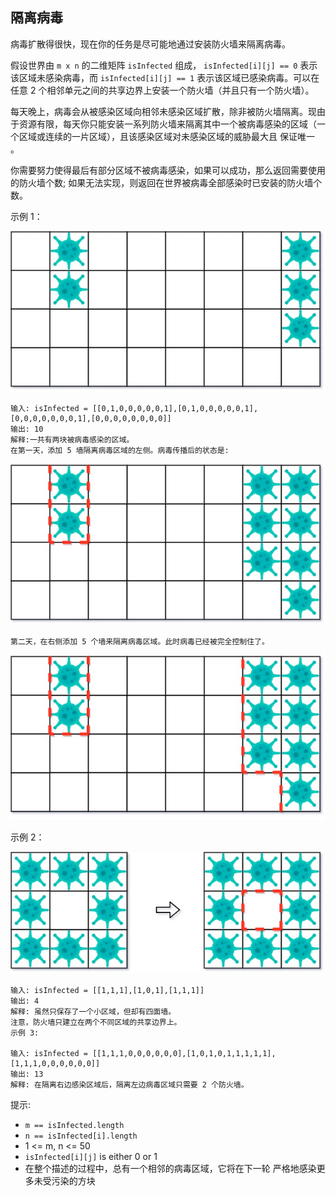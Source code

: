 ## 隔离病毒

病毒扩散得很快，现在你的任务是尽可能地通过安装防火墙来隔离病毒。

假设世界由 `m x n` 的二维矩阵 `isInfected` 组成， `isInfected[i][j] == 0` 表示该区域未感染病毒，而  `isInfected[i][j] == 1` 表示该区域已感染病毒。可以在任意 2 个相邻单元之间的共享边界上安装一个防火墙（并且只有一个防火墙）。

每天晚上，病毒会从被感染区域向相邻未感染区域扩散，除非被防火墙隔离。现由于资源有限，每天你只能安装一系列防火墙来隔离其中一个被病毒感染的区域（一个区域或连续的一片区域），且该感染区域对未感染区域的威胁最大且 保证唯一 。

你需要努力使得最后有部分区域不被病毒感染，如果可以成功，那么返回需要使用的防火墙个数; 如果无法实现，则返回在世界被病毒全部感染时已安装的防火墙个数。

示例 1：

![](../images/749.contain-virus.png)
```
输入: isInfected = [[0,1,0,0,0,0,0,1],[0,1,0,0,0,0,0,1],[0,0,0,0,0,0,0,1],[0,0,0,0,0,0,0,0]]
输出: 10
解释:一共有两块被病毒感染的区域。
在第一天，添加 5 墙隔离病毒区域的左侧。病毒传播后的状态是:
```

![](../images/749.contain-virus_1.png)

```
第二天，在右侧添加 5 个墙来隔离病毒区域。此时病毒已经被完全控制住了。
```

![](../images/749.contain-virus_2.png)


示例 2：

![](../images/749.contain-virus_3.png)
```
输入: isInfected = [[1,1,1],[1,0,1],[1,1,1]]
输出: 4
解释: 虽然只保存了一个小区域，但却有四面墙。
注意，防火墙只建立在两个不同区域的共享边界上。
示例 3:

输入: isInfected = [[1,1,1,0,0,0,0,0,0],[1,0,1,0,1,1,1,1,1],[1,1,1,0,0,0,0,0,0]]
输出: 13
解释: 在隔离右边感染区域后，隔离左边病毒区域只需要 2 个防火墙。
```

提示:

* `m == isInfected.length`
* `n == isInfected[i].length`
* 1 <= m, n <= 50
* `isInfected[i][j]` is either 0 or 1
* 在整个描述的过程中，总有一个相邻的病毒区域，它将在下一轮 严格地感染更多未受污染的方块
